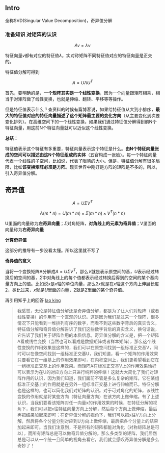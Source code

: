 ## Intro

全称SVD(Singular Value Decomposition)，奇异值分解

### 准备知识 对矩阵的认识

$$Av = \lambda v$$

特征向量$v$都有对应的特征值$\lambda$，实对称矩阵不同特征值对应的特征向量是正交的。

特征值分解可得到

$$A=U\Lambda U^T$$

首先，要明确的是，**一个矩阵其实是一个线性变换**，因为一个向量跟矩阵相乘，相当于对矩阵做了线性变换，也就是伸缩、翻转、平移等等操作。

但是特征值表示什么？查资料的时候有篇博客说，如果给特征值从大到小排序，**最大的特征值对应的特征向量描述了这个矩阵最主要的变化方向**（从主要变化到次要变化排列）。在高维空间下的一个线性变换，如果我们通过特征值分解得到前N个特征向量，用这前N个特征向量就可以近似这个线性变换。

**总结：**

特征值表示这个特征有多重要，特征向量表示这个特征是什么。**由N个特征向量张成的空间可以描述由这N个特征组成的实体**（五官构成一张脸）。每一个特征向量代表一个线性的子空间，比如说，代表了眼睛的大小。但是，特征值分解有很多局限，比如**该变换矩阵必须是方阵**。现实世界中刚好是方阵的矩阵是不多的，所以，引入奇异值分解。

## 奇异值

$$A=U \Sigma V^T$$

$$A(m*n) = U(m*m) \times \Sigma(m*n) \times V^T(n*n)$$

U里面的向量称为**左奇异向量**；$\Sigma$对角矩阵，**对角线上的元素为奇异值**；V里面的向量称为**右奇异向量**

**计算奇异值**

这部分的推导有一步没看太懂。所以这里就不写了

**奇异值的意义**

当将一个变换矩阵A分解成$A=U\Sigma V^T$，那么$V$就是表示原空间的基，$U$表示经过转换后的空间的基，$\Sigma$中对角线上的每个值都表示经过转换后得到的空间的某个基向量方向上的值。比如说$x$是$x$轴的单位向量，那么$2x$就是在$x$轴这个方向上伸展长度2，类比过来，$x$就是$U$里面的向量，2就是$\Sigma$里面的某个奇异值。

再引用知乎上的回答 [lao king](https://www.zhihu.com/question/22237507/answer/28007137)

>我感觉，无论是特征值分解还是奇异值分解，都是为了让人们对矩阵（或者线性变换）的作用有一个直观的认识。这是因为我们拿过来一个矩阵，很多情况下只能看到一堆排列有序的数字，而看不到这些数字背后的真实含义，特征值分解和奇异值分解告诉了我们这些数字背后的真实含义，换句话说，它告诉了我们关于矩阵作用的本质信息。奇异值分解的含义是，把一个矩阵A看成线性变换（当然也可以看成是数据矩阵或者样本矩阵），那么这个线性变换的作用效果是这样的，我们可以在原空间找到一组标准正交基V，同时可以在像空间找到一组标准正交基U，我们知道，看一个矩阵的作用效果只要看它在一组基上的作用效果即可，在内积空间上，我们更希望看到它在一组标准正交基上的作用效果。而矩阵A在标准正交基V上的作用效果恰好可以表示为在U的对应方向上只进行纯粹的伸缩！这就大大简化了我们对矩阵作用的认识，因为我们知道，我们面前不管是多么复杂的矩阵，它在某组标准正交基上的作用就是在另外一组标准正交基上进行伸缩而已。特征分解也是这样的，也可以简化我们对矩阵的认识。对于可对角化的矩阵，该线性变换的作用就是将某些方向（特征向量方向）在该方向上做伸缩。有了上述认识，当我们要看该矩阵对任一向量x的作用效果的时候，在特征分解的视角下，我们可以把x往特征向量方向上分解，然后每个方向上做伸缩，最后再把结果加起来即可；在奇异值分解的视角下，我们可以把x往V方向上分解，然后将各个分量分别对应到U方向上做伸缩，最后把各个分量上的结果加起来即可。当我们注意到，不是所有的矩阵都能对角化（对称矩阵总是可以），而所有矩阵总是可以做奇异值分解的。那么多类型的矩阵，我们居然总是可以从一个统一且简单的视角去看它，我们就会感叹奇异值分解是多么奇妙了！
